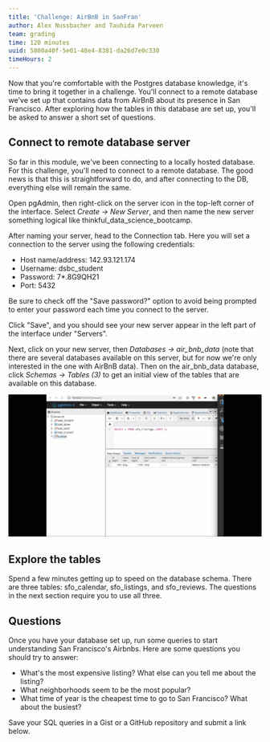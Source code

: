 ```yaml
---
title: 'Challenge: AirBnB in SanFran'
author: Alex Nussbacher and Tauhida Parveen
team: grading
time: 120 minutes
uuid: 5800a40f-5e01-48e4-8381-da26d7e0c330
timeHours: 2
---
```


Now that you're comfortable with the Postgres database knowledge, it's time to bring it together in a challenge. You'll connect to a remote database we've set up that contains data from AirBnB about its presence in San Francisco. After exploring how the tables in this database are set up, you'll be asked to answer a short set of questions.


## Connect to remote database server

So far in this module, we've been connecting to a locally hosted database. For this challenge, you'll need to connect to a remote database. The good news is that this is straightforward to do, and after connecting to the DB, everything else will remain the same.

Open pgAdmin, then right-click on the server icon in the top-left corner of the interface. Select *Create -> New Server*, and then name the new server something logical like thinkful_data_science_bootcamp.  

After naming your server, head to the Connection tab. Here you will set a connection to the server using the following credentials:

- Host name/address: 142.93.121.174
- Username: dsbc_student
- Password: 7*.8G9QH21
- Port: 5432

Be sure to check off the "Save password?" option to avoid being prompted to enter your password each time you connect to the server.

Click "Save", and you should see your new server appear in the left part of the interface under "Servers".

Next, click on your new server, then *Databases -> air_bnb_data* (note that there are several databases available on this server, but for now we're only interested in the one with AirBnB data). Then on the air_bnb_data database, click *Schemas -> Tables (3)* to get an initial view of the tables that are available on this database.

![](connect_server.gif)

## Explore the tables

Spend a few minutes getting up to speed on the database schema. There are three tables: sfo_calendar, sfo_listings, and sfo_reviews. The questions in the next section require you to use all three.


## Questions

Once you have your database set up, run some queries to start understanding San Francisco's Airbnbs. Here are some questions you should try to answer:

 * What's the most expensive listing? What else can you tell me about the listing?
 * What neighborhoods seem to be the most popular?
 * What time of year is the cheapest time to go to San Francisco? What about the busiest?

Save your SQL queries in a Gist or a GitHub repository and submit a link below.